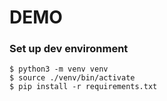 # DEMO

### Set up dev environment

    $ python3 -m venv venv
    $ source ./venv/bin/activate
    $ pip install -r requirements.txt

